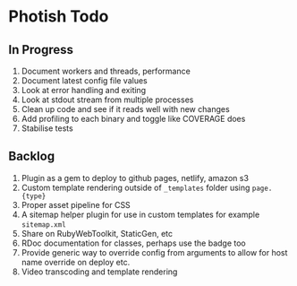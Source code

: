 # Photish Todo

## In Progress

1. Document workers and threads, performance
1. Document latest config file values
1. Look at error handling and exiting
1. Look at stdout stream from multiple processes
1. Clean up code and see if it reads well with new changes
1. Add profiling to each binary and toggle like COVERAGE does
1. Stabilise tests

## Backlog

1. Plugin as a gem to deploy to github pages, netlify, amazon s3
1. Custom template rendering outside of `_templates` folder using `page.{type}`
1. Proper asset pipeline for CSS
1. A sitemap helper plugin for use in custom templates for example
   `sitemap.xml`
1. Share on RubyWebToolkit, StaticGen, etc
1. RDoc documentation for classes, perhaps use the badge too
1. Provide generic way to override config from arguments to allow for host name
   override on deploy etc.
1. Video transcoding and template rendering
